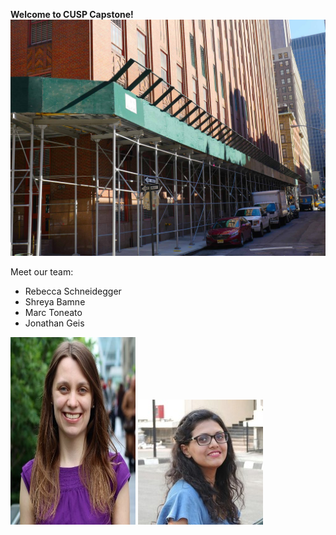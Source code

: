 <!--<h1 style="color: black; padding-left: 40px"> <b> Sidewalk Bridges - The Unregulated Eyesore </b> </h1>


<img src="img/swb.jpg" height=500px width=500px alt="My image"/>

<div style="font-weight: bold; font-size: 20px; font face: verdana; color: black; border:thin Black; border-style : dashed;
 line-height: 30px; padding-top: 6px; padding-left: 6px; padding-bottom: 6px; padding-right: 6px;" align=center>

About the project

</div>

<div style=" font-weight: bold; font-size: 20px; font face: verdana; color: black; border:thin Black; border-style : dashed;
 line-height: 30px; padding-top: 6px; padding-left: 6px; padding-bottom: 6px; padding-right: 6px;" align=left>
    Since 1980, buildings over six stories in New York are required to undergo a facade inspection every five years, which requires sidewalk sheds be constructed.
    While these sheds are supposed to be temporary structures, evidence suggests that many of these sidewalk sheds remain up for years.
    Local media outlets and politicians commonly comment on the negative impacts these sheds have on the local community. This research will quantify these claims to understand how these long-term sheds may have adverse effects on quality of life metrics. The project will use geocoded data to compare how city blocks change in these areas when a sidewalk bridge is installed.
    The project will provide policy recommendations, as well as visualizations and tools that quantify the issue.
</div>

<div style=" font-weight: bold; font-size: 20px; font face: verdana; color: black; border:thin Black; border-style : dashed;
 line-height: 30px; padding-top: 6px; padding-left: 6px; padding-bottom: 6px; padding-right: 6px;" align=center>
    <a href="http://output.jsbin.com/ficepeq/1"><button style="font-weight: bold; font-size: 20px; font face: verdana;"> View Maps</button></a>
    ![alt text](https://github.com/ssb10/Sidewalks_capstone/blob/master/docs/img/swb.jpg)
</div> -->

 <b> Welcome to CUSP Capstone! </b>
  ![alt text](img/swb.jpg)
  
 Meet our team:

 * Rebecca Schneidegger
 * Shreya Bamne
 * Marc Toneato
 * Jonathan Geis    
 
 <img src="img/rebecca.jpg" height="300" width="200">
 <img src="img/shreya.jpg">

